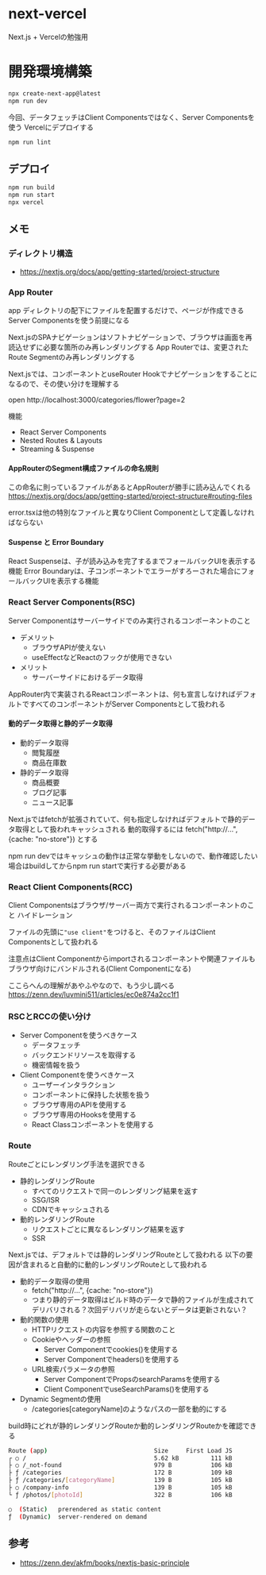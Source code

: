 # next-vercel
Next.js + Vercelの勉強用

# 開発環境構築
```bash
npx create-next-app@latest
npm run dev
```

今回、データフェッチはClient Componentsではなく、Server Componentsを使う
Vercelにデプロイする


```bash
npm run lint
```

## デプロイ

```bash
npm run build
npm run start
npx vercel
```

## メモ
### ディレクトリ構造
- https://nextjs.org/docs/app/getting-started/project-structure

### App Router
app ディレクトリの配下にファイルを配置するだけで、ページが作成できる
Server Componentsを使う前提になる

Next.jsのSPAナビゲーションはソフトナビゲーションで、ブラウザは画面を再読込せずに必要な箇所のみ再レンダリングする
App Routerでは、変更されたRoute Segmentのみ再レンダリングする

Next.jsでは、<Link>コンポーネントとuseRouter Hookでナビゲーションをすることになるので、その使い分けを理解する

open http://localhost:3000/categories/flower?page=2

機能
- React Server Components
- Nested Routes & Layouts
- Streaming & Suspense


#### AppRouterのSegment構成ファイルの命名規則
この命名に則っているファイルがあるとAppRouterが勝手に読み込んでくれる
https://nextjs.org/docs/app/getting-started/project-structure#routing-files

error.tsxは他の特別なファイルと異なりClient Componentとして定義しなければならない
#### Suspense と Error Boundary
React Suspenseは、子が読み込みを完了するまでフォールバックUIを表示する機能
Error Boundaryは、子コンポーネントでエラーがすろーされた場合にフォールバックUIを表示する機能

### React Server Components(RSC)
Server Componentはサーバーサイドでのみ実行されるコンポーネントのこと

- デメリット
  - ブラウザAPIが使えない
  - useEffectなどReactのフックが使用できない
- メリット
  - サーバーサイドにおけるデータ取得

AppRouter内で実装されるReactコンポーネントは、何も宣言しなければデフォルトですべてのコンポーネントがServer Componentsとして扱われる

#### 動的データ取得と静的データ取得
- 動的データ取得
  - 閲覧履歴
  - 商品在庫数
- 静的データ取得
  - 商品概要
  - ブログ記事
  - ニュース記事

Next.jsではfetchが拡張されていて、何も指定しなければデフォルトで静的データ取得として扱われキャッシュされる
動的取得するには fetch("http://...", {cache: "no-store"}) とする

npm run devではキャッシュの動作は正常な挙動をしないので、動作確認したい場合はbuildしてからnpm run startで実行する必要がある

### React Client Components(RCC)
Client Componentsはブラウザ/サーバー両方で実行されるコンポーネントのこと
ハイドレーション

ファイルの先頭に`"use client"`をつけると、そのファイルはClient Componentsとして扱われる

注意点はClient Componentからimportされるコンポーネントや関連ファイルもブラウザ向けにバンドルされる(Client Componentになる)

ここらへんの理解があやふやなので、もう少し調べる
https://zenn.dev/luvmini511/articles/ec0e874a2cc1f1

### RSCとRCCの使い分け
- Server Componentを使うべきケース
  - データフェッチ
  - バックエンドリソースを取得する
  - 機密情報を扱う
- Client Componentを使うべきケース
  - ユーザーインタラクション
  - コンポーネントに保持した状態を扱う
  - ブラウザ専用のAPIを使用する
  - ブラウザ専用のHooksを使用する
  - React Classコンポーネントを使用する

### Route
Routeごとにレンダリング手法を選択できる
- 静的レンダリングRoute
  - すべてのリクエストで同一のレンダリング結果を返す
  - SSG/ISR
  - CDNでキャッシュされる
- 動的レンダリングRoute
  - リクエストごとに異なるレンダリング結果を返す
  - SSR

Next.jsでは、デフォルトでは静的レンダリングRouteとして扱われる
以下の要因が含まれると自動的に動的レンダリングRouteとして扱われる
- 動的データ取得の使用
  - fetch("http://...", {cache: "no-store"})
  - つまり静的データ取得はビルド時のデータで静的ファイルが生成されてデリバリされる？次回デリバリが走らないとデータは更新されない？
- 動的関数の使用
  - HTTPリクエストの内容を参照する関数のこと
  - Cookieやヘッダーの参照
    - Server Componentでcookies()を使用する
    - Server Componentでheaders()を使用する
  - URL検索パラメータの参照
    - Server ComponentでPropsのsearchParamsを使用する
    - Client ComponentでuseSearchParams()を使用する
- Dynamic Segmentの使用
  - /categories[categoryName]のようなパスの一部を動的にする

build時にどれが静的レンダリングRouteか動的レンダリングRouteかを確認できる
```bash
Route (app)                              Size     First Load JS
┌ ○ /                                    5.62 kB         111 kB
├ ○ /_not-found                          979 B           106 kB
├ ƒ /categories                          172 B           109 kB
├ ƒ /categories/[categoryName]           139 B           105 kB
├ ○ /company-info                        139 B           105 kB
└ ƒ /photos/[photoId]                    322 B           106 kB

○  (Static)   prerendered as static content
ƒ  (Dynamic)  server-rendered on demand
```
## 参考
- https://zenn.dev/akfm/books/nextjs-basic-principle
